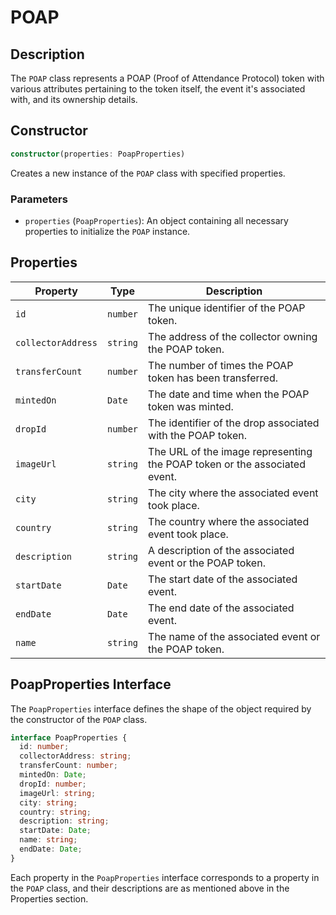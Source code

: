 # POAP

## Description

The `POAP` class represents a POAP (Proof of Attendance Protocol) token with various attributes pertaining to the token itself, the event it's associated with, and its ownership details.

## Constructor

```typescript
constructor(properties: PoapProperties)
```

Creates a new instance of the `POAP` class with specified properties.

### Parameters

- `properties` (`PoapProperties`): An object containing all necessary properties to initialize the `POAP` instance.

## Properties

| Property          | Type     | Description                                           |
|-------------------|----------|-------------------------------------------------------|
| `id`              | `number` | The unique identifier of the POAP token.              |
| `collectorAddress`| `string` | The address of the collector owning the POAP token.   |
| `transferCount`   | `number` | The number of times the POAP token has been transferred. |
| `mintedOn`        | `Date`   | The date and time when the POAP token was minted.     |
| `dropId`          | `number` | The identifier of the drop associated with the POAP token. |
| `imageUrl`        | `string` | The URL of the image representing the POAP token or the associated event. |
| `city`            | `string` | The city where the associated event took place.       |
| `country`         | `string` | The country where the associated event took place.    |
| `description`     | `string` | A description of the associated event or the POAP token. |
| `startDate`       | `Date`   | The start date of the associated event.               |
| `endDate`         | `Date`   | The end date of the associated event.                 |
| `name`            | `string` | The name of the associated event or the POAP token.   |

## PoapProperties Interface

The `PoapProperties` interface defines the shape of the object required by the constructor of the `POAP` class.

```typescript
interface PoapProperties {
  id: number;
  collectorAddress: string;
  transferCount: number;
  mintedOn: Date;
  dropId: number;
  imageUrl: string;
  city: string;
  country: string;
  description: string;
  startDate: Date;
  name: string;
  endDate: Date;
}
```

Each property in the `PoapProperties` interface corresponds to a property in the `POAP` class, and their descriptions are as mentioned above in the Properties section.
